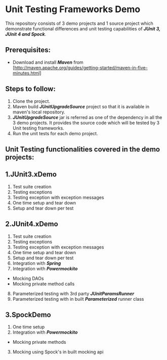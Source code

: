 Unit Testing Frameworks Demo
=========================

This repository consists of 3 demo projects and 1 source project which demonstrate functional differences and unit testing capabilities of **_JUnit 3, JUnit 4 and Spock_**.

Prerequisites:
-------------------

* Download and install **_Maven_** from [http://maven.apache.org/guides/getting-started/maven-in-five-minutes.html]

Steps to follow:
---------------------
1. Clone the project.
2. Maven build **_JUnitUpgradeSource_** project so that it is available in maven's local repository.
3. **_JUnitUpgradeSource_** jar is referred as one of the dependency in all the 3 demo projects. It provides the source code which will be tested by 3 Unit testing frameworks.
4. Run the unit tests for each demo project.

Unit Testing functionalities covered in the demo projects:
-----------------------------------------------------------------------------

1.JUnit3.xDemo
-----------------------------
1.  Test suite creation
2.  Testing exceptions
3.  Testing exception with exception messages
4.  One time setup and tear down
5.  Setup and tear down per test

2.JUnit4.xDemo
---------------------------
1.  Test suite creation
2.  Testing exceptions
3.  Testing exception with exception messages
4.  One time setup and tear down
5.  Setup and tear down per test
6.  Integration with **_Spring_**
7.  Integration with **_Powermockito_**
  * Mocking DAOs
  * Mocking private method calls
8.  Parameterized testing with 3rd party **_JUnitParamsRunner_**
9. Parameterized testing with in built **_Parameterized_** runner class

3.SpockDemo
-------------------------
1.  One time setup
2.  Integration with **_Powermockito_**
  * Mocking private methods
3.  Mocking using Spock's in built mocking api 

